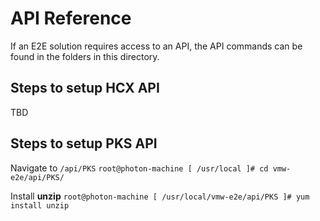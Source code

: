 # API Reference
If an E2E solution requires access to an API, the API commands can be found in the folders in this directory. 

## Steps to setup HCX API
TBD

## Steps to setup PKS API
Navigate to `/api/PKS`
```root@photon-machine [ /usr/local ]# cd vmw-e2e/api/PKS/```

Install **unzip**
```root@photon-machine [ /usr/local/vmw-e2e/api/PKS ]# yum install unzip```
